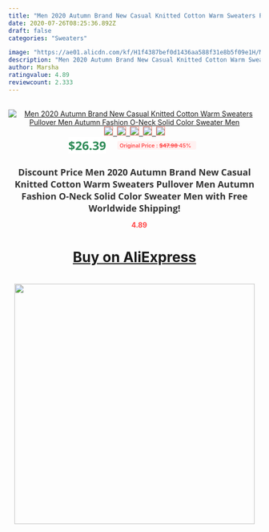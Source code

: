 ```yaml
---
title: "Men 2020 Autumn Brand New Casual Knitted Cotton Warm Sweaters Pullover Men Autumn Fashion O-Neck Solid Color Sweater Men"
date: 2020-07-26T08:25:36.892Z
draft: false
categories: "Sweaters"

image: "https://ae01.alicdn.com/kf/H1f4387bef0d1436aa588f31e8b5f09e1H/Men-2020-Autumn-Brand-New-Casual-Knitted-Cotton-Warm-Sweaters-Pullover-Men-Autumn-Fashion-O-Neck.jpg"
description: "Men 2020 Autumn Brand New Casual Knitted Cotton Warm Sweaters Pullover Men Autumn Fashion O-Neck Solid Color Sweater Men"
author: Marsha
ratingvalue: 4.89
reviewcount: 2.333
---
```

<br>
<div style="text-align: center;">
<a href="https://s.click.aliexpress.com/e/_ATaeEp" target="_blank" rel="nofollow noopener noreferrer"><img alt="Men 2020 Autumn Brand New Casual Knitted Cotton Warm Sweaters Pullover Men Autumn Fashion O-Neck Solid Color Sweater Men" class="magnifier-image" src="https://ae01.alicdn.com/kf/H1f4387bef0d1436aa588f31e8b5f09e1H/Men-2020-Autumn-Brand-New-Casual-Knitted-Cotton-Warm-Sweaters-Pullover-Men-Autumn-Fashion-O-Neck.jpg_640x640.jpg">
<br>
<img style="border:1px solid salmon" src="https://ae01.alicdn.com/kf/H1f4387bef0d1436aa588f31e8b5f09e1H/Men-2020-Autumn-Brand-New-Casual-Knitted-Cotton-Warm-Sweaters-Pullover-Men-Autumn-Fashion-O-Neck.jpg_120x120.jpg">&nbsp;&nbsp;<img style="border:1px solid salmon" src="https://ae01.alicdn.com/kf/H57006f4b06964d75b2f47e54d4e22024D/Men-2020-Autumn-Brand-New-Casual-Knitted-Cotton-Warm-Sweaters-Pullover-Men-Autumn-Fashion-O-Neck.jpg_120x120.jpg">&nbsp;&nbsp;<img style="border:1px solid salmon" src="https://ae01.alicdn.com/kf/H6ba322b9eb1541dca9fb9f24c39cee39X/Men-2020-Autumn-Brand-New-Casual-Knitted-Cotton-Warm-Sweaters-Pullover-Men-Autumn-Fashion-O-Neck.jpg_120x120.jpg">&nbsp;&nbsp;<img style="border:1px solid salmon" src="https://ae01.alicdn.com/kf/H6de45fae184448b295e7b60b1558a5d6o/Men-2020-Autumn-Brand-New-Casual-Knitted-Cotton-Warm-Sweaters-Pullover-Men-Autumn-Fashion-O-Neck.jpg_120x120.jpg">&nbsp;&nbsp;<img style="border:1px solid salmon" src="https://ae01.alicdn.com/kf/H71e7d42adf4743729995a9f365e168a4I/Men-2020-Autumn-Brand-New-Casual-Knitted-Cotton-Warm-Sweaters-Pullover-Men-Autumn-Fashion-O-Neck.jpg_120x120.jpg"></a></div><br0>
<div style="text-align: center;"><span style="background-color: white; border: 0px; box-sizing: border-box; color: seagreen; display: inline-block; font-family: &quot;open sans&quot; , &quot;arial&quot; , &quot;helvetica&quot; , sans-serif , &quot;heiti&quot;; font-size: 24px; font-stretch: inherit; font-weight: 700; line-height: inherit; margin: 0px 10px 0px 0px; padding: 0px; vertical-align: middle;">$26.39 </span>
<span style="background: rgb(255 , 241 , 241); border-radius: 3px; border: 0px; box-sizing: border-box; color: #ff4747; display: inline-block; font-family: inherit; font-size: 12px; font-stretch: inherit; font-style: inherit; font-variant: inherit; font-weight: 600; line-height: inherit; margin: 0px; padding: 2px 5px; transform: scale(0.9); vertical-align: middle;">Original Price : <b style="text-decoration: line-through;">$47.98 </b> 45%&nbsp;&nbsp;</span></div>
<h1 style="color: #333333; display: inline-block; font-family: &quot;open sans&quot; , &quot;arial&quot; , &quot;helvetica&quot; , sans-serif , &quot;heiti&quot;; font-size: 18px; font-stretch: inherit; font-weight: 700; text-align: center;">Discount Price Men 2020 Autumn Brand New Casual Knitted Cotton Warm Sweaters Pullover Men Autumn Fashion O-Neck Solid Color Sweater Men with Free Worldwide Shipping!</h1>
<div style="color: #ff4747; text-align: center;">
<img src="https://4.bp.blogspot.com/-M0ZcTcb-5uY/XleCXlxnR4I/AAAAAAAAAEc/OrjgMkXV1oMQFaCRZj5HQwOCBcu3w1FegCPcBGAYYCw/s1600/star.png" style="height: 15px;">&nbsp;<b>4.89</b></div>
<div class="button_cont" align="center"><a class="buynow_a" href="https://s.click.aliexpress.com/e/_ATaeEp" target="_blank" rel="nofollow noopener noreferrer"><H1>Buy on AliExpress</H1></a></div><br>
<div class="separator" style="clear: both; text-align: center;">
<img src="https://lh3.googleusercontent.com/-pTy5HemUv9M/XlePHvY0dAI/AAAAAAAAAE4/0nX5iRUoIWY8eMW9Dpxeirr157OZliDIgCLcBGAsYHQ/s1600/badge.gif" width="480">
</div>

